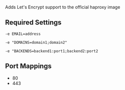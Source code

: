 Adds Let's Encrypt support to the official haproxy image

## Required Settings

`-e EMAIL=address` 

`-e "DOMAINS=domain1;domain2"`

`-e "BACKENDS=backend1:port1;backend2:port2`

## Port Mappings

* 80
* 443
